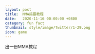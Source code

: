```yaml
---
layout: post
title:  MMA简要教程
date:   2020-11-16 00:00:00 +0800
category: fun fact
thumbnail: style/image/Twitter/1-29.png
icon: game
---
```




出一份MMA教程






























